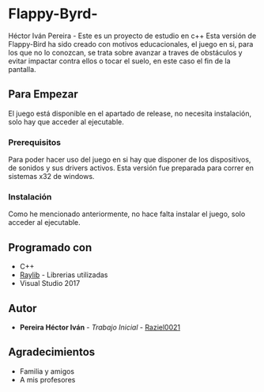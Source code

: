 ﻿# Flappy-Byrd-
Héctor Iván Pereira - Este es un proyecto de estudio en c++
Esta versión de Flappy-Bird ha sido creado con motivos educacionales, el juego en si, para 
los que no lo conozcan, se trata sobre avanzar a traves de obstáculos y evitar impactar contra ellos o tocar el suelo,
en este caso el fin de la pantalla.

## Para Empezar

El juego está disponible en el apartado de release, no necesita instalación, solo hay que acceder
al ejecutable.

### Prerequisitos

Para poder hacer uso del juego en si hay que disponer de los dispositivos, de sonidos y sus drivers
activos. Esta versión fue preparada para correr en sistemas x32 de windows.

### Instalación

Como he mencionado anteriormente, no hace falta instalar el juego, solo acceder al ejecutable.

## Programado con

* C++
* [Raylib](https://www.raylib.com/) - Librerias utilizadas
* Visual Studio 2017

## Autor

* **Pereira Héctor Iván** - *Trabajo Inicial* - [Raziel0021](https://github.com/Raziel0021)

## Agradecimientos

* Familia y amigos
* A mis profesores